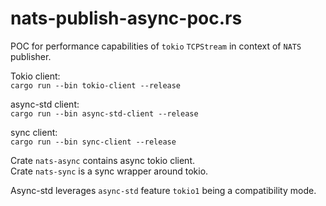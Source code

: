 # nats-publish-async-poc.rs

POC for performance capabilities of `tokio` `TCPStream` in context of `NATS` publisher.

Tokio client:  
`cargo run --bin tokio-client --release`

async-std client:  
`cargo run --bin async-std-client --release`

sync client:  
`cargo run --bin sync-client --release`

Crate `nats-async` contains async tokio client.  
Crate `nats-sync` is a sync wrapper around tokio.

Async-std leverages `async-std` feature `tokio1` being a compatibility mode.
